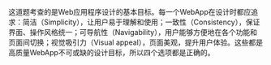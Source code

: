 这道题考查的是Web应用程序设计的基本目标。每一个WebApp在设计时都应追求：简洁（Simplicity），让用户易于理解和使用；一致性（Consistency），保证界面、操作风格统一；可导航性（Navigability），用户能够方便地在各个功能和页面间切换；视觉吸引力（Visual appeal），页面美观，提升用户体验。这些都是高质量WebApp不可或缺的设计目标，所以四个选项都是正确的。
